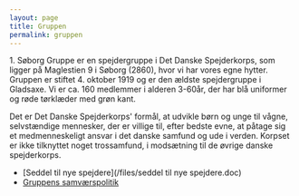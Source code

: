 ```yaml
---
layout: page
title: Gruppen
permalink: gruppen
---
```

1\. Søborg Gruppe er en spejdergruppe i Det Danske Spejderkorps, som ligger på Maglestien 9 i Søborg (2860), hvor vi har vores egne hytter. <br />Gruppen er stiftet 4. oktober 1919 og er den ældste spejdergruppe i Gladsaxe.&nbsp;Vi er ca. 160 medlemmer i alderen 3-60år, der&nbsp;har blå uniformer og røde tørklæder med grøn kant.

Det er Det Danske Spejderkorps' formål, at udvikle børn og unge til vågne, selvstændige mennesker, der er villige til, efter bedste evne, at påtage sig et medmenneskeligt ansvar i det danske samfund og ude i verden.&nbsp;Korpset er ikke tilknyttet noget trossamfund, i modsætning til de øvrige danske spejderkorps.

- [Seddel til nye spejdere](/files/seddel til nye spejdere.doc)
- [Gruppens samværspolitik](/files/samvaerspolitik2015.pdf)
